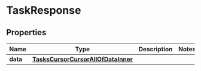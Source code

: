 

# TaskResponse


## Properties

| Name | Type | Description | Notes |
|------------ | ------------- | ------------- | -------------|
|**data** | [**TasksCursorCursorAllOfDataInner**](TasksCursorCursorAllOfDataInner.md) |  |  |



